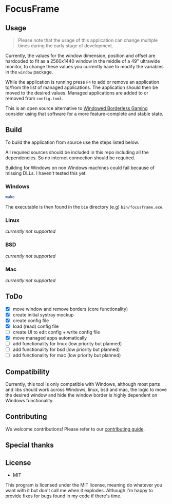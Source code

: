 # FocusFrame



## Usage

> Please note that the usage of this application can change multiple times during the early stage of development.

Currently, the values for the window dimension, position and offset are hardcoded to fit as a 2560x1440 window
in the middle of a 49" ultrawide monitor, to change these values you currently have to modify the variables in the
`window` package.

While the application is running press `F4` to add or remove an application to/from the list of managed applications.
The application should then be moved to the desired values. Managed applications are added to or removed from `config.toml`.

This is an open source alternative to [Windowed Borderless Gaming](https://westechsolutions.net/sites/WindowedBorderlessGaming/home)
consider using that software for a more feature-complete and stable state.

## Build

To build the application from source use the steps listed below.

All required sources should be included in this repo including all the dependencies. So no internet connection should be required.

Building for Windows on non Windows machines could fail because of missing DLLs. I haven't tested this yet.


### Windows

```sh
make
```

The executable is then found in the `bin` directory (e.g) `bin/focusframe.exe`.

### Linux

*currently not supported*

### BSD

*currently not supported*

### Mac

*currently not supported*

## ToDo

- [x] move window and remove borders (core functionality)
- [x] create initial systray mockup
- [x] create config file
- [x] load (read) config file
- [ ] create UI to edit config + write config file
- [x] move managed apps automatically
- [ ] add functionality for linux (low priority but planned)
- [ ] add functionality for bsd (low priority but planned)
- [ ] add functionality for mac (low priority but planned)

## Compatibility

Currently, this tool is only compatible with Windows, although most parts and libs
should work across Windows, linux, bsd and mac, the logic to move the desired window and
hide the window border is highly dependent on Windows functionality.

## Contributing

We welcome contributions! Please refer to our [contributing guide](/CONTRIBUTING.md).

## Special thanks



## License

- MIT

This program is licensed under the MIT license, meaning do whatever you want with it but don't call me when it explodes.
Although I'm happy to provide fixes for bugs found in my code if there's time.
